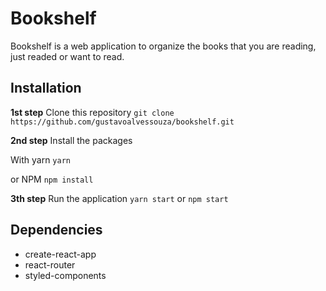 # Bookshelf

Bookshelf is a web application to organize the books that you are reading, just readed or want to read.


## Installation
**1st step**
Clone this repository
```git clone https://github.com/gustavoalvessouza/bookshelf.git```

**2nd step**
Install the packages

With yarn
```yarn```

or NPM
```npm install```

**3th step**
Run the application
```yarn start``` or ```npm start```

## Dependencies
- create-react-app
- react-router
- styled-components

